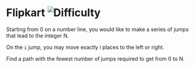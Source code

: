 # Flipkart ![Difficulty](https://img.shields.io/badge/-MEDIUM-yellow)
	
Starting from 0 on a number line, you would like to make a series of jumps that lead to the integer N.
	
On the `i` jump, you may move exactly i places to the left or right.
	
Find a path with the fewest number of jumps required to get from 0 to N.
	

